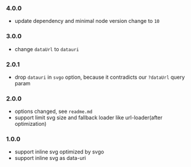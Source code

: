 ### 4.0.0
* update dependency and minimal node version change to `10`

### 3.0.0
* change `dataUrl` to `datauri`

### 2.0.1
* drop `datauri` in `svgo` option, because it contradicts our `?dataUrl` query param

### 2.0.0
* options changed, see `readme.md`
* support limit svg size and fallback loader like url-loader(after optimization)

### 1.0.0
* support inline svg optimized by svgo
* support inline svg as data-uri
